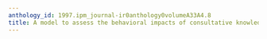 ```yaml
---
anthology_id: 1997.ipm_journal-ir0anthology0volumeA33A4.8
title: A model to assess the behavioral impacts of consultative knowledge based systems
---
```

